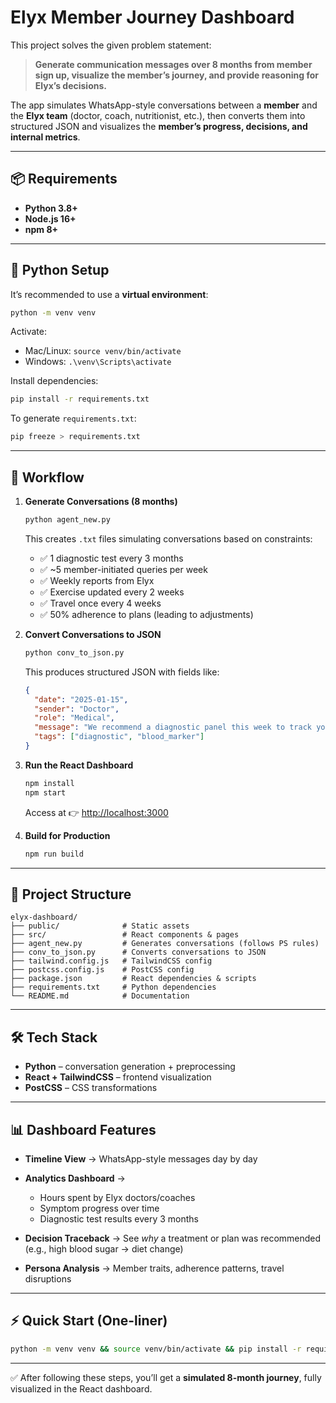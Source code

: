 
# Elyx Member Journey Dashboard  

This project solves the given problem statement:  

> **Generate communication messages over 8 months from member sign up, visualize the member’s journey, and provide reasoning for Elyx’s decisions.**  

The app simulates WhatsApp-style conversations between a **member** and the **Elyx team** (doctor, coach, nutritionist, etc.), then converts them into structured JSON and visualizes the **member’s progress, decisions, and internal metrics**.  

---

## 📦 Requirements  

- **Python 3.8+**  
- **Node.js 16+**  
- **npm 8+**  

---

## 🐍 Python Setup  

It’s recommended to use a **virtual environment**:  

```bash
python -m venv venv
````

Activate:

* Mac/Linux: `source venv/bin/activate`
* Windows: `.\venv\Scripts\activate`

Install dependencies:

```bash
pip install -r requirements.txt
```

To generate `requirements.txt`:

```bash
pip freeze > requirements.txt
```

---

## 🚀 Workflow

1. **Generate Conversations (8 months)**

   ```bash
   python agent_new.py
   ```

   This creates `.txt` files simulating conversations based on constraints:

   * ✅ 1 diagnostic test every 3 months
   * ✅ \~5 member-initiated queries per week
   * ✅ Weekly reports from Elyx
   * ✅ Exercise updated every 2 weeks
   * ✅ Travel once every 4 weeks
   * ✅ 50% adherence to plans (leading to adjustments)

2. **Convert Conversations to JSON**

   ```bash
   python conv_to_json.py
   ```

   This produces structured JSON with fields like:

   ```json
   {
     "date": "2025-01-15",
     "sender": "Doctor",
     "role": "Medical",
     "message": "We recommend a diagnostic panel this week to track your blood sugar.",
     "tags": ["diagnostic", "blood_marker"]
   }
   ```

3. **Run the React Dashboard**

   ```bash
   npm install
   npm start
   ```

   Access at 👉 [http://localhost:3000](http://localhost:3000)

4. **Build for Production**

   ```bash
   npm run build
   ```

---

## 📂 Project Structure

```
elyx-dashboard/
├── public/              # Static assets
├── src/                 # React components & pages
├── agent_new.py         # Generates conversations (follows PS rules)
├── conv_to_json.py      # Converts conversations to JSON
├── tailwind.config.js   # TailwindCSS config
├── postcss.config.js    # PostCSS config
├── package.json         # React dependencies & scripts
├── requirements.txt     # Python dependencies
└── README.md            # Documentation
```

---

## 🛠️ Tech Stack

* **Python** – conversation generation + preprocessing
* **React + TailwindCSS** – frontend visualization
* **PostCSS** – CSS transformations

---

## 📊 Dashboard Features

* **Timeline View** → WhatsApp-style messages day by day
* **Analytics Dashboard** →

  * Hours spent by Elyx doctors/coaches
  * Symptom progress over time
  * Diagnostic test results every 3 months
* **Decision Traceback** → See *why* a treatment or plan was recommended (e.g., high blood sugar → diet change)
* **Persona Analysis** → Member traits, adherence patterns, travel disruptions

---

## ⚡ Quick Start (One-liner)

```bash
python -m venv venv && source venv/bin/activate && pip install -r requirements.txt && python agent_new.py && python conv_to_json.py && npm install && npm start
```

---

✅ After following these steps, you’ll get a **simulated 8-month journey**, fully visualized in the React dashboard.


